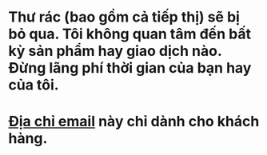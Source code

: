 # Thư rác (bao gồm cả tiếp thị) sẽ bị bỏ qua. Tôi không quan tâm đến bất kỳ sản phẩm hay giao dịch nào. Đừng lãng phí thời gian của bạn hay của tôi.
# [Địa chỉ email](mailto:castillos-02.sismica@icloud.com) này chỉ dành cho khách hàng.
